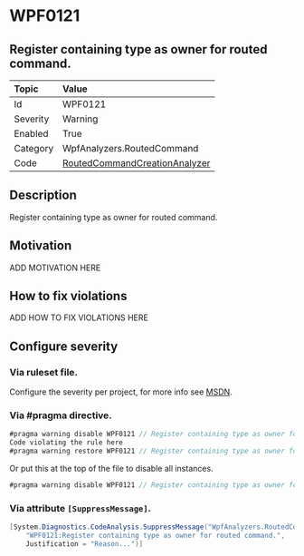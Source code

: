 # WPF0121
## Register containing type as owner for routed command.

| Topic    | Value
| :--      | :--
| Id       | WPF0121
| Severity | Warning
| Enabled  | True
| Category | WpfAnalyzers.RoutedCommand
| Code     | [RoutedCommandCreationAnalyzer](https://github.com/DotNetAnalyzers/WpfAnalyzers/blob/master/WpfAnalyzers/Analyzers/RoutedCommandCreationAnalyzer.cs)

## Description

Register containing type as owner for routed command.

## Motivation

ADD MOTIVATION HERE

## How to fix violations

ADD HOW TO FIX VIOLATIONS HERE

<!-- start generated config severity -->
## Configure severity

### Via ruleset file.

Configure the severity per project, for more info see [MSDN](https://msdn.microsoft.com/en-us/library/dd264949.aspx).

### Via #pragma directive.
```C#
#pragma warning disable WPF0121 // Register containing type as owner for routed command.
Code violating the rule here
#pragma warning restore WPF0121 // Register containing type as owner for routed command.
```

Or put this at the top of the file to disable all instances.
```C#
#pragma warning disable WPF0121 // Register containing type as owner for routed command.
```

### Via attribute `[SuppressMessage]`.

```C#
[System.Diagnostics.CodeAnalysis.SuppressMessage("WpfAnalyzers.RoutedCommand", 
    "WPF0121:Register containing type as owner for routed command.", 
    Justification = "Reason...")]
```
<!-- end generated config severity -->